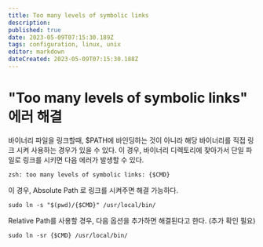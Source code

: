 ```yaml
---
title: Too many levels of symbolic links
description: 
published: true
date: 2023-05-09T07:15:30.189Z
tags: configuration, linux, unix
editor: markdown
dateCreated: 2023-05-09T07:15:30.188Z
---
```


# "Too many levels of symbolic links" 에러 해결
바이너리 파일을 링크할때, $PATH에 바인딩하는 것이 아니라 해당 바이너리를 직접 링크 시켜 사용하는 경우가 있을 수 있다.
이 경우, 바이너리 디렉토리에 찾아가서 단일 파일로 링크를 시키면 다음 에러가 발생할 수 있다.

```
zsh: too many levels of symbolic links: {$CMD}
```

이 경우, Absolute Path 로 링크를 시켜주면 해결 가능하다.
```shell
sudo ln -s "$(pwd)/{$CMD}" /usr/local/bin/
```

Relative Path를 사용할 경우, 다음 옵션을 추가하면 해결된다고 한다. (추가 확인 필요)
```shell
sudo ln -sr {$CMD} /usr/local/bin/
```